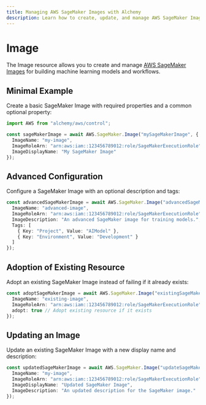 ```yaml
---
title: Managing AWS SageMaker Images with Alchemy
description: Learn how to create, update, and manage AWS SageMaker Images using Alchemy Cloud Control.
---
```


# Image

The Image resource allows you to create and manage [AWS SageMaker Images](https://docs.aws.amazon.com/sagemaker/latest/userguide/) for building machine learning models and workflows. 

## Minimal Example

Create a basic SageMaker Image with required properties and a common optional property:

```ts
import AWS from "alchemy/aws/control";

const sageMakerImage = await AWS.SageMaker.Image("mySageMakerImage", {
  ImageName: "my-image",
  ImageRoleArn: "arn:aws:iam::123456789012:role/SageMakerExecutionRole",
  ImageDisplayName: "My SageMaker Image"
});
```

## Advanced Configuration

Configure a SageMaker Image with an optional description and tags:

```ts
const advancedSageMakerImage = await AWS.SageMaker.Image("advancedSageMakerImage", {
  ImageName: "advanced-image",
  ImageRoleArn: "arn:aws:iam::123456789012:role/SageMakerExecutionRole",
  ImageDescription: "An advanced SageMaker image for training models.",
  Tags: [
    { Key: "Project", Value: "AIModel" },
    { Key: "Environment", Value: "Development" }
  ]
});
```

## Adoption of Existing Resource

Adopt an existing SageMaker Image instead of failing if it already exists:

```ts
const adoptSageMakerImage = await AWS.SageMaker.Image("existingSageMakerImage", {
  ImageName: "existing-image",
  ImageRoleArn: "arn:aws:iam::123456789012:role/SageMakerExecutionRole",
  adopt: true // Adopt existing resource if it exists
});
```

## Updating an Image

Update an existing SageMaker Image with a new display name and description:

```ts
const updatedSageMakerImage = await AWS.SageMaker.Image("updateSageMakerImage", {
  ImageName: "my-image",
  ImageRoleArn: "arn:aws:iam::123456789012:role/SageMakerExecutionRole",
  ImageDisplayName: "Updated SageMaker Image",
  ImageDescription: "An updated description for the SageMaker image."
});
```